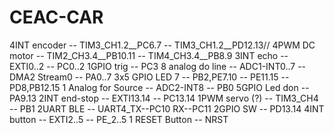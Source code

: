 # CEAC-CAR
4INT encoder -- TIM3_CH1.2__PC6.7 -- TIM3_CH1.2__PD12.13//
4PWM DC motor -- TIM2_CH3.4__PB10.11 -- TIM4_CH3.4__PB8.9
3INT echo -- EXTI0..2 -- PC0..2
1GPIO trig -- PC3
8 analog do line -- ADC1-INT0..7 -- DMA2 Stream0 -- PA0..7
3x5 GPIO LED 7 -- PB2,PE7.10 -- PE11.15 -- PD8,PB12.15
1 Analog for Source -- ADC2-INT8 -- PB0
5GPIO Led don -- PA9.13
2INT end-stop -- EXTI13.14 -- PC13.14
1PWM servo (?) -- TIM3_CH4 -- PB1
2UART BLE -- UART4_TX--PC10 RX--PC11
2GPIO SW -- PD13.14
4INT button -- EXTI2..5 -- PE_2..5
1 RESET Button -- NRST
